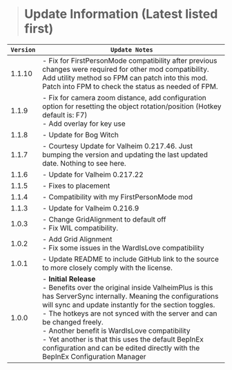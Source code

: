 > # Update Information (Latest listed first)

| `Version` | `Update Notes`                                                                                                                                                                                                                                                                                                                                                                                                                                                               |
|-----------|------------------------------------------------------------------------------------------------------------------------------------------------------------------------------------------------------------------------------------------------------------------------------------------------------------------------------------------------------------------------------------------------------------------------------------------------------------------------------|
| 1.1.10    | - Fix for FirstPersonMode compatibility after previous changes were required for other mod compatibility.<br/> Add utility method so FPM can patch into this mod.<br/> Patch into FPM to check the status as needed of FPM.                                                                                                                                                                                                                                                  |
| 1.1.9     | - Fix for camera zoom distance, add configuration option for resetting the object rotation/position (Hotkey default is: F7)<br/> - Add overlay for key use                                                                                                                                                                                                                                                                                                                   |
| 1.1.8     | - Update for Bog Witch                                                                                                                                                                                                                                                                                                                                                                                                                                                       |
| 1.1.7     | - Courtesy Update for Valheim 0.217.46. Just bumping the version and updating the last updated date. Nothing to see here.                                                                                                                                                                                                                                                                                                                                                    |
| 1.1.6     | - Update for Valheim 0.217.22                                                                                                                                                                                                                                                                                                                                                                                                                                                |
| 1.1.5     | - Fixes to placement                                                                                                                                                                                                                                                                                                                                                                                                                                                         |
| 1.1.4     | - Compatibility with my FirstPersonMode mod                                                                                                                                                                                                                                                                                                                                                                                                                                  |
| 1.1.3     | - Update for Valheim 0.216.9                                                                                                                                                                                                                                                                                                                                                                                                                                                 |
| 1.0.3     | - Change GridAlignment to default off<br/> - Fix WIL compatibility.                                                                                                                                                                                                                                                                                                                                                                                                          |
| 1.0.2     | - Add Grid Alignment<br/>- Fix some issues in the WardIsLove compatibility                                                                                                                                                                                                                                                                                                                                                                                                   |
| 1.0.1     | - Update README to include GitHub link to the source to more closely comply with the license.                                                                                                                                                                                                                                                                                                                                                                                |
| 1.0.0     | - **Initial Release**<br/>  - Benefits over the original inside ValheimPlus is this has ServerSync internally. Meaning the configurations will sync and update instantly for the section toggles.<br/>  - The hotkeys are not synced with the server and can be changed freely.<br/>  - Another benefit is WardIsLove compatibility<br/> - Yet another is that this uses the default BepInEx configuration and can be edited directly with the BepInEx Configuration Manager |
